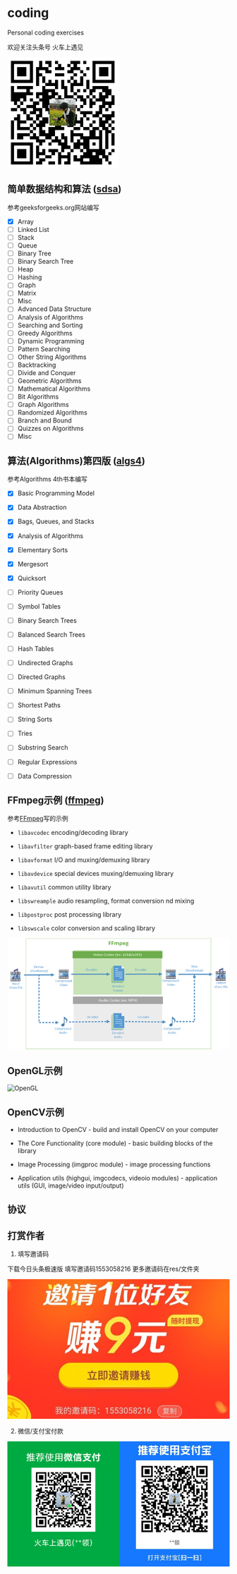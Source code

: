 # coding
Personal coding exercises

欢迎关注头条号 火车上遇见

![二维码关注](res/personal-qrcode.png)

## 简单数据结构和算法 ([sdsa](sdsa/))

参考geeksforgeeks.org网站编写

- [x] Array
- [ ] Linked List
- [ ] Stack
- [ ] Queue
- [ ] Binary Tree
- [ ] Binary Search Tree
- [ ] Heap
- [ ] Hashing
- [ ] Graph
- [ ] Matrix
- [ ] Misc
- [ ] Advanced Data Structure
- [ ] Analysis of Algorithms
- [ ] Searching and Sorting
- [ ] Greedy Algorithms
- [ ] Dynamic Programming
- [ ] Pattern Searching
- [ ] Other String Algorithms
- [ ] Backtracking
- [ ] Divide and Conquer
- [ ] Geometric Algorithms
- [ ] Mathematical Algorithms
- [ ] Bit Algorithms
- [ ] Graph Algorithms
- [ ] Randomized Algorithms
- [ ] Branch and Bound
- [ ] Quizzes on Algorithms
- [ ] Misc

## 算法(Algorithms)第四版 ([algs4](algs4/))

参考Algorithms 4th书本编写

- [x] Basic Programming Model
- [x] Data Abstraction
- [x] Bags, Queues, and Stacks
- [x] Analysis of Algorithms
- [x] Elementary Sorts
- [x] Mergesort
- [x] Quicksort
- [ ] Priority Queues
- [ ] Symbol Tables
- [ ] Binary Search Trees
- [ ] Balanced Search Trees
- [ ] Hash Tables
- [ ] Undirected Graphs
- [ ] Directed Graphs
- [ ] Minimum Spanning Trees
- [ ] Shortest Paths
- [ ] String Sorts
- [ ] Tries
- [ ] Substring Search
- [ ] Regular Expressions
- [ ] Data Compression 


## FFmpeg示例 ([ffmpeg](ffmpeg/))

参考[FFmpeg](https://ffmpeg.org/)写的示例

* `libavcodec` encoding/decoding library

* `libavfilter` graph-based frame editing library

* `libavformat` I/O and muxing/demuxing library

* `libavdevice` special devices muxing/demuxing library

* `libavutil` common utility library

* `libswreample` audio resampling, format conversion nd mixing

* `libpostproc` post processing library

* `libswscale` color conversion and scaling library

![FFmpeg](res/ffmpeg.png)

## OpenGL示例

![OpenGL](../res/opengl-45.png)

## OpenCV示例

* Introduction to OpenCV - build and install OpenCV on your computer

* The Core Functionality (core module) - basic building blocks of the library

* Image Processing (imgproc module) - image processing functions

* Application utils (highgui, imgcodecs, videoio modules) - application utils (GUI, image/video input/output)

## 协议


## 打赏作者

1. 填写邀请码

下载今日头条极速版 填写邀请码1553058216 更多邀请码在res/文件夹

![今日头条邀请码](res/邀请码-今日头条极速版.jpg)

2. 微信/支付宝付款

![收款码](res/qrcode-wechat-alipay.png)


